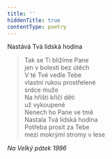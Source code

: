 ```yaml
---
title: ''
hiddenTitle: true
contentType: poetry
---
```


>   

  

>   

  

Nastává Tvá lidská hodina

> Tak se Ti blížíme Pane  
> jen v bolesti bez útěch  
> V té Tvé vedle Tebe  
> vlastní rukou prostřelené  
> srdce muže  
> Na hřišti křičí děti  
> už vykoupené  
> Nenech ho Pane ve tmě  
> Nastala Tvá lidská hodina  
> Potřeba prosit za Tebe  
> mezi mokrými stromy v lese

  

_Na Velký pátek 1996_
